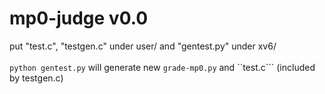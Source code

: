 # mp0-judge v0.0
put "test.c", "testgen.c" under user/ and "gentest.py" under xv6/ \
\
```python gentest.py``` will generate new ```grade-mp0.py``` and ``test.c``` (included by testgen.c)
